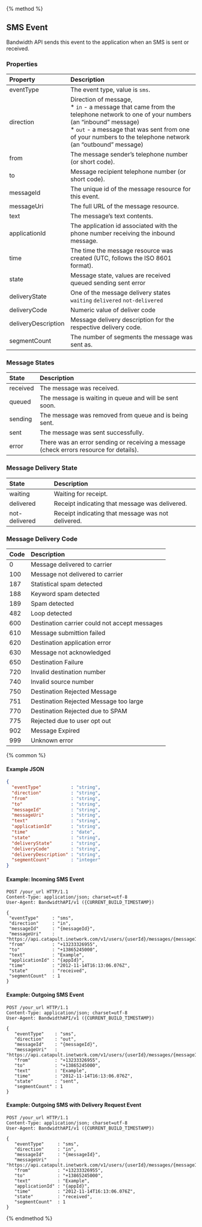 {% method %}
## SMS Event
Bandwidth API sends this event to the application when an SMS is sent or received.

### Properties
| Property            | Description                                                                                                                                                                                                                                      |
|:--------------------|:-------------------------------------------------------------------------------------------------------------------------------------------------------------------------------------------------------------------------------------------------|
| eventType           | The event type, value is `sms`.                                                                                                                                                                                                                  |
| direction           | Direction of message, <br>* `in` - a message that came from the telephone network to one of your numbers (an “inbound” message) <br> * `out` - a message that was sent from one of your numbers to the telephone network (an “outbound” message) |
| from                | The message sender’s telephone number (or short code).                                                                                                                                                                                           |
| to                  | Message recipient telephone number (or short code).                                                                                                                                                                                              |
| messageId           | The unique id of the message resource for this event.                                                                                                                                                                                            |
| messageUri          | The full URL of the message resource.                                                                                                                                                                                                            |
| text                | The message’s text contents.                                                                                                                                                                                                                     |
| applicationId       | The application id associated with the phone number receiving the inbound message.                                                                                                                                                               |
| time                | The time the message resource was created (UTC, follows the ISO 8601 format).                                                                                                                                                                    |
| state               | Message state, values are received queued sending sent error                                                                                                                                                                                     |
| deliveryState       | One of the message delivery states `waiting` `delivered` `not-delivered`                                                                                                                                                                         |
| deliveryCode        | Numeric value of deliver code                                                                                                                                                                        |
| deliveryDescription | Message delivery description for the respective delivery code.                                                                                                                                                                                   |
| segmentCount | The number of segments the message was sent as.

### Message States
| State    | Description                                                                            |
|:---------|:---------------------------------------------------------------------------------------|
| received | The message was received.                                                              |
| queued   | The message is waiting in queue and will be sent soon.                                 |
| sending  | The message was removed from queue and is being sent.                                  |
| sent     | The message was sent successfully.                                                     |
| error    | There was an error sending or receiving a message (check errors resource for details). |

### Message Delivery State
| State         | Description                                        |
|:--------------|:---------------------------------------------------|
| waiting       | Waiting for receipt.                               |
| delivered     | Receipt indicating that message was delivered.     |
| not-delivered | Receipt indicating that message was not delivered. |

### Message Delivery Code
| Code | Description                                   |
|:-----|:----------------------------------------------|
| 0    | Message delivered to carrier                  |
| 100  | Message not delivered to carrier              |
| 187  | Statistical spam detected                     |
| 188  | Keyword spam detected                         |
| 189  | Spam detected                                 |
| 482  | Loop detected                                 |
| 600  | Destination carrier could not accept messages |
| 610  | Message submittion failed                     |
| 620  | Destination application error                 |
| 630  | Message not acknowledged                       |
| 650  | Destination Failure                           |
| 720  | Invalid destination number                    |
| 740  | Invalid source number                         |
| 750  | Destination Rejected Message                  |
| 751  | Destination Rejected Message too large        |
| 770  | Destination Rejected due to SPAM              |
| 775  | Rejected due to user opt out                  |
| 902  | Message Expired                               |
| 999  | Unknown error                                 |

{% common %}

#### Example JSON


```json
{
  "eventType"           : "string",
  "direction"           : "string",
  "from"                : "string",
  "to"                  : "string",
  "messageId"           : "string",
  "messageUri"          : "string",
  "text"                : "string",
  "applicationId"       : "string",
  "time"                : "date",
  "state"               : "string",
  "deliveryState"       : "string",
  "deliveryCode"        : "string",
  "deliveryDescription" : "string",
  "segmentCount"        : "integer"
}
```


#### Example: Incoming SMS Event

```http
POST /your_url HTTP/1.1
Content-Type: application/json; charset=utf-8
User-Agent: BandwidthAPI/v1 ({CURRENT_BUILD_TIMESTAMP})

{
 "eventType"     : "sms",
 "direction"     : "in",
 "messageId"     : "{messageId}",
 "messageUri"    : "https://api.catapult.inetwork.com/v1/users/{userId}/messages/{messageId}",
 "from"          : "+13233326955",
 "to"            : "+13865245000",
 "text"          : "Example",
 "applicationId" : "{appId}",
 "time"          : "2012-11-14T16:13:06.076Z",
 "state"         : "received",
 "segmentCount"  : 1
}
```

#### Example: Outgoing SMS Event

```http
POST /your_url HTTP/1.1
Content-Type: application/json; charset=utf-8
User-Agent: BandwidthAPI/v1 ({CURRENT_BUILD_TIMESTAMP})

{
   "eventType"    : "sms",
   "direction"    : "out",
   "messageId"    : "{messageId}",
   "messageUri"   : "https://api.catapult.inetwork.com/v1/users/{userId}/messages/{messageId}",
   "from"         : "+13233326955",
   "to"           : "+13865245000",
   "text"         : "Example",
   "time"         : "2012-11-14T16:13:06.076Z",
   "state"        : "sent",
   "segmentCount" : 1
}
```
#### Example: Outgoing SMS with Delivery Request Event

```http
POST /your_url HTTP/1.1
Content-Type: application/json; charset=utf-8
User-Agent: BandwidthAPI/v1 ({CURRENT_BUILD_TIMESTAMP})

{
   "eventType"     : "sms",
   "direction"     : "in",
   "messageId"     : "{messageId}",
   "messageUri"    : "https://api.catapult.inetwork.com/v1/users/{userId}/messages/{messageId}",
   "from"          : "+13233326955",
   "to"            : "+13865245000",
   "text"          : "Example",
   "applicationId" : "{appId}",
   "time"          : "2012-11-14T16:13:06.076Z",
   "state"         : "received",
   "segmentCount"  : 1
}
```
{% endmethod %}
